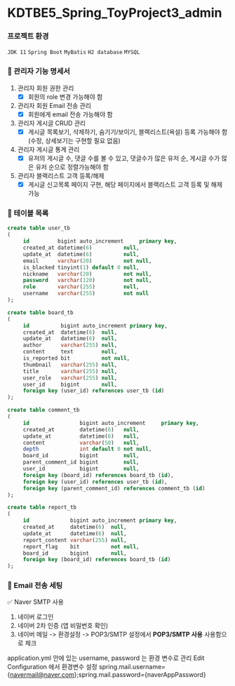 # KDTBE5_Spring_ToyProject3_admin

### 프로젝트 환경
`JDK 11` `Spring Boot` `MyBatis` `H2 database` `MYSQL`

### 📄 관리자 기능 명세서

1. 관리자 회원 권한 관리
    - [X]  회원의 role 변경 가능해야 함
2. 관리자 회원 Email 전송 관리
    - [X]  회원에게 email 전송 가능해야 함
3. 관리자 게시글 CRUD 관리
    - [X]  게시글 목록보기, 삭제하기, 숨기기/보이기, 블랙리스트(욕설) 등록 가능해야 함 (수정,
      상세보기는 구현할 필요 없음)
4. 관리자 게시글 통계 관리
    - [X]  유저의 게시글 수, 댓글 수를 볼 수 있고, 댓글수가 많은 유저 순, 게시글 수가 많은 유저
      순으로 정렬가능해야 함
5. 관리자 블랙리스트 고객 등록/해제
    - [X]  게시글 신고목록 페이지 구현, 해당 페이지에서 블랙리스트 고객 등록 및 해제 가능
  
### 📒 테이블 목록

```sql
create table user_tb
(
     id         bigint auto_increment     primary key,
     created_at datetime(6)          null,
     update_at  datetime(6)          null,
     email      varchar(20)          not null,
     is_blacked tinyint(1) default 0 null,
     nickname   varchar(20)          not null,
     password   varchar(120)         not null,
     role       varchar(255)         null,
     username   varchar(255)         not null
);
```

```sql
create table board_tb
(
     id          bigint auto_increment primary key,
     created_at  datetime(6)  null,
     update_at   datetime(6)  null,
     author      varchar(255) null,
     content     text         null,
     is_reported bit          not null,
     thumbnail   varchar(255) null,
     title       varchar(255) null,
     user_role   varchar(255) null,
     user_id     bigint       null,
     foreign key (user_id) references user_tb (id)
);


```

```sql
create table comment_tb
(
     id                bigint auto_increment     primary key,
     created_at        datetime(6)   null,
     update_at         datetime(6)   null,
     content           varchar(50)   null,
     depth             int default 0 not null,
     board_id          bigint        null,
     parent_comment_id bigint        null,
     user_id           bigint        null,
     foreign key (board_id) references board_tb (id),
     foreign key (user_id) references user_tb (id),
     foreign key (parent_comment_id) references comment_tb (id)
);
```

```sql
create table report_tb
(
     id             bigint auto_increment primary key,
     created_at     datetime(6)  null,
     update_at      datetime(6)  null,
     report_content varchar(255) null,
     report_flag    bit          not null,
     board_id       bigint       null,
     foreign key (board_id) references board_tb (id)
);
```


### 📨 Email 전송 세팅

✅ Naver SMTP 사용
1. 네이버 로그인
2. 네이버 2차 인증 (앱 비밀번호 확인)
3. 네이버 메일 -> 환경설정 -> POP3/SMTP 설정에서 **POP3/SMTP 사용** 사용함으로 체크 

application.yml 안에 있는 username, password 는 환경 변수로 관리
Edit Configuration 에서 환경변수 설정
spring.mail.username={navermail@naver.com};spring.mail.password={naverAppPassword}


